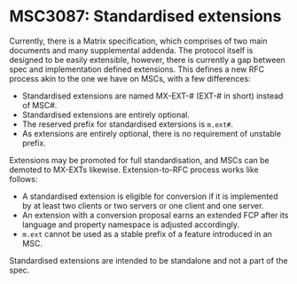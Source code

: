 # MSC3087: Standardised extensions

Currently, there is a Matrix specification, which comprises of two main 
documents and many supplemental addenda. The protocol itself is designed
to be easily extensible, however, there is currently a gap between spec
and implementation defined extensions. This defines a new RFC process
akin to the one we have on MSCs, with a few differences:

* Standardised extensions are named MX-EXT-# (EXT-# in short) instead of
MSC#.
* Standardised extensions are entirely optional.
* The reserved prefix for standardised extersions is `m.ext#`.
* As extensions are entirely optional, there is no requirement of unstable
prefix.

Extensions may be promoted for full standardisation, and MSCs can be demoted
to MX-EXTs likewise. Extension-to-RFC process works like follows:

* A standardised extension is eligible for conversion if it is implemented
by at least two clients or two servers or one client and one server.
* An extension with a conversion proposal earns an extended FCP after its
language and property namespace is adjusted accordingly.
* `m.ext` cannot be used as a stable prefix of a feature introduced in an MSC.

Standardised extensions are intended to be standalone and not a part of the
spec.
